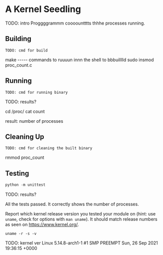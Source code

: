 # A Kernel Seedling
TODO: intro
Proggggrammm coooountttts thhhe processes running.

## Building
```shell
TODO: cmd for build
```
make ----- commands    to ruuuun innn the shell   to bbbuilllld
sudo insmod proc_count.c

## Running
```shell
TODO: cmd for running binary
```
TODO: results?

cd /proc/
cat count

result: number of processes

## Cleaning Up
```shell
TODO: cmd for cleaning the built binary
```

rmmod proc_count

## Testing
```python
python -m unittest
```
TODO: results?

All the tests passed. It correctly shows the number of processes.

Report which kernel release version you tested your module on
(hint: use `uname`, check for options with `man uname`).
It should match release numbers as seen on https://www.kernel.org/.

```shell
uname -r -s -v
```
TODO: kernel ver
Linux 5.14.8-arch1-1 #1 SMP PREEMPT Sun, 26 Sep 2021 19:36:15 +0000
